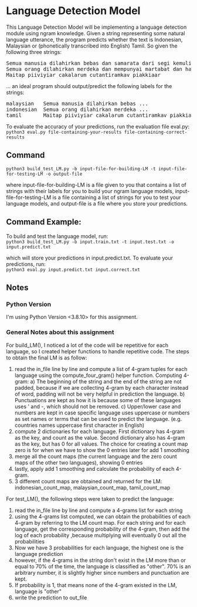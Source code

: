 # Language Detection Model

This Language Detection Model will be implementing a language detection module using ngram knowledge. Given a string representing some natural language utterance, the program predicts whether the text is Indonesian, Malaysian or (phonetically transcribed into English) Tamil. So given the following three strings:
<pre>
Semua manusia dilahirkan bebas dan samarata dari segi kemuliaan dan hak-hak.
Semua orang dilahirkan merdeka dan mempunyai martabat dan hak-hak yang sama.
Maitap piiviyiar cakalarum cutantiramkav piakkiaar
</pre>
... an ideal program should output/predict the following labels for the strings:
<pre>
malaysian	Semua manusia dilahirkan bebas ...
indonesian	Semua orang dilahirkan merdeka ...
tamil   	Maitap piiviyiar cakalarum cutantiramkav piakkiaar ..
</pre>

To evaluate the accuracy of your predictions, run the evaluation file eval.py:
`python3 eval.py file-containing-your-results file-containing-correct-results`

## Command
`python3 build_test_LM.py -b input-file-for-building-LM -t input-file-for-testing-LM -o output-file`

where input-file-for-building-LM is a file given to you that contains a list of strings with their labels for you to build your ngram language models, input-file-for-testing-LM is a file containing a list of strings for you to test your language models, and output-file is a file where you store your predictions.

## Command Example:
To build and test the language model, run: \
`python3 build_test_LM.py -b input.train.txt -t input.test.txt -o input.predict.txt`

which will store your predictions in input.predict.txt. To evaluate your predictions, run:\
`python3 eval.py input.predict.txt input.correct.txt`


## Notes

### Python Version

I'm using Python Version <3.8.10> for
this assignment.

### General Notes about this assignment
For build_LM(), I noticed a lot of the code will be repetitive for each language, so I created helper functions to
handle repetitive code. 
The steps to obtain the final LM is as follow:
1) read the in_file line by line and compute a list of 4-gram tuples for each language using the compute_four_gram()
helper function. 
Computing 4-gram:
a) The beginning of the string and the end of the string are not padded, because if we are collecting
4-gram by each character instead of word, padding will not be very helpful in prediction the language. 
b) Punctuations are kept as how it is because some of these languages uses ' and -, which should not be removed.
c) Upper/lower case and numbers are kept in case specific language uses uppercase or numbers as set names or terms 
that can be used to predict the language. (e.g. countries names uppercase first character in English)
2) compute 2 dictionaries for each language. First dictionary has 4-gram as the key, and count as the value.
Second dictionary also has 4-gram as the key, but has 0 for all values. The choice for creating a count map zero
is for when we have to show the 0 entries later for add 1 smoothing
3) merge all the count maps (the current language and the zero count maps of the other two languages), showing 0 entries
4) lastly, apply add 1 smoothing and calculate the probability of each 4-gram.
5) 3 different count maps are obtained and returned for the LM: indonesian_count_map, malaysian_count_map, tamil_count_map

For test_LM(), the following steps were taken to predict the language:
1) read the in_file line by line and compute a 4-grams list for each string
2) using the 4-grams list computed, we can obtain the probabilities of each 4-gram by referring to the LM count map.
For each string and for each language, get the corresponding probability of the 4-gram, then add the log 
of each probability ,because multiplying will eventually 0 out all the probabilities
3) Now we have 3 probabilities for each language, the highest one is the language prediction
4) however, if the 4-grams in the string don't exist in the LM more than or equal to 70% of the time, the language is classified as "other".
70% is an arbitrary number, it is slightly higher since numbers and punctuation are kept.
5) If probability is 1, that means none of the 4-gram existed in the LM, language is "other"
6) write the prediction to out_file 


